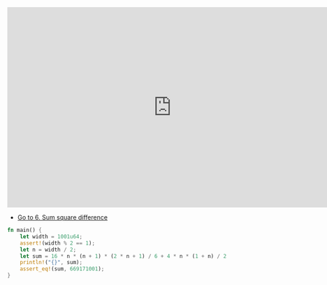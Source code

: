 <html><iframe src="https://docs.google.com/presentation/d/e/2PACX-1vR2w_lw9yEUy3Nq_WdzOBuntYUcmbKuZv-s7RIadF7GqDdrWhB-OY43wvGu1JXwS5gCm6EAeRX_jKJN/embed?start=false&loop=false&delayms=60000" frameborder="0" width="750" height="460" allowfullscreen="true" mozallowfullscreen="true" webkitallowfullscreen="true"></iframe></html>

 - [Go to 6. Sum square difference](./e6.md)

```rust
fn main() {
    let width = 1001u64;
    assert!(width % 2 == 1);
    let n = width / 2;
    let sum = 16 * n * (n + 1) * (2 * n + 1) / 6 + 4 * n * (1 + n) / 2 + 4 * n + 1;
    println!("{}", sum);
    assert_eq!(sum, 669171001);
}
```

